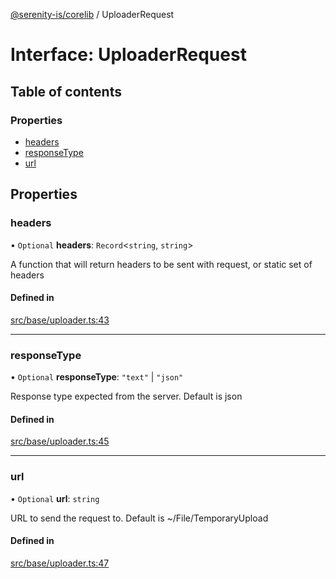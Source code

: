 [@serenity-is/corelib](../README.md) / UploaderRequest

# Interface: UploaderRequest

## Table of contents

### Properties

- [headers](UploaderRequest.md#headers)
- [responseType](UploaderRequest.md#responsetype)
- [url](UploaderRequest.md#url)

## Properties

### headers

• `Optional` **headers**: `Record`\<`string`, `string`\>

A function that will return headers to be sent with request, or static set of headers

#### Defined in

[src/base/uploader.ts:43](https://github.com/serenity-is/serenity/blob/master/packages/corelib/src/base/uploader.ts#L43)

___

### responseType

• `Optional` **responseType**: ``"text"`` \| ``"json"``

Response type expected from the server. Default is json

#### Defined in

[src/base/uploader.ts:45](https://github.com/serenity-is/serenity/blob/master/packages/corelib/src/base/uploader.ts#L45)

___

### url

• `Optional` **url**: `string`

URL to send the request to. Default is ~/File/TemporaryUpload

#### Defined in

[src/base/uploader.ts:47](https://github.com/serenity-is/serenity/blob/master/packages/corelib/src/base/uploader.ts#L47)
